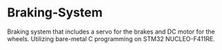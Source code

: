 # Braking-System
Braking system that includes a servo for the brakes and DC motor for the wheels. Utilizing bare-metal C programming on STM32 NUCLEO-F411RE. 
